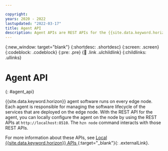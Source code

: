 ```yaml
---

copyright:
years: 2020 - 2022
lastupdated: "2022-03-17"
title: Agent API
description: Agent APIs are REST APIs for the {{site.data.keyword.horizon}} agent running on an edge node.
---
```


{:new_window: target="blank"}
{:shortdesc: .shortdesc}
{:screen: .screen}
{:codeblock: .codeblock}
{:pre: .pre}
{:child: .link .ulchildlink}
{:childlinks: .ullinks}

# Agent API
{: #agent_api}

{{site.data.keyword.horizon}} agent software runs on every edge node. Each agent is responsible for managing the software lifecycle of the services that are deployed on the edge node. With the REST API for the agent, you can locally configure the agent on the node by using the REST APIs at `http://localhost:8510`. The `hzn node` command interacts with those REST APIs.

For more information about these APIs, see [Local {{site.data.keyword.horizon}} APIs ](https://github.com/open-horizon/anax/blob/master/docs/api.md){:target="_blank"}{: .externalLink}.
